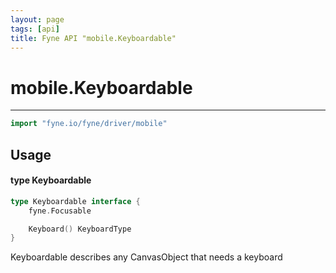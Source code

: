 ```yaml
---
layout: page
tags: [api]
title: Fyne API "mobile.Keyboardable"
---
```


# mobile.Keyboardable
---
```go
import "fyne.io/fyne/driver/mobile"
```

## Usage

#### type Keyboardable

```go
type Keyboardable interface {
	fyne.Focusable

	Keyboard() KeyboardType
}
```

Keyboardable describes any CanvasObject that needs a keyboard
